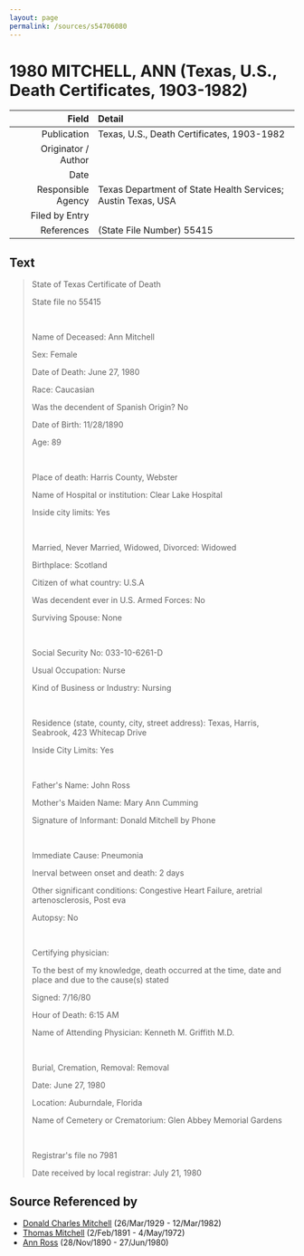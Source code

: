 ```yaml
---
layout: page
permalink: /sources/s54706080
---
```


# 1980 MITCHELL, ANN (Texas, U.S., Death Certificates, 1903-1982)

Field | Detail
---:|:---
Publication | Texas, U.S., Death Certificates, 1903-1982
Originator / Author | 
Date | 
Responsible Agency | Texas Department of State Health Services; Austin Texas, USA
Filed by Entry | 
References | (State File Number) 55415

## Text

> State of Texas Certificate of Death
>
> State file no 55415
>
> <br/>
>
> Name of Deceased: Ann Mitchell
>
> Sex: Female
>
> Date of Death: June 27, 1980
>
> Race: Caucasian
>
> Was the decendent of Spanish Origin? No
>
> Date of Birth: 11/28/1890
>
> Age: 89
>
> <br/>
>
> Place of death: Harris County, Webster
>
> Name of Hospital or institution: Clear Lake Hospital
>
> Inside city limits: Yes
>
> <br/>
>
> Married, Never Married, Widowed, Divorced: Widowed
>
> Birthplace: Scotland
>
> Citizen of what country: U.S.A
>
> Was decendent ever in U.S. Armed Forces: No
>
> Surviving Spouse: None
>
> <br/>
>
> Social Security No: 033-10-6261-D
>
> Usual Occupation: Nurse
>
> Kind of Business or Industry: Nursing
>
> <br/>
>
> Residence (state, county, city, street address): Texas, Harris, Seabrook, 423 Whitecap Drive
>
> Inside City Limits: Yes
>
> <br/>
>
> Father's Name: John Ross
>
> Mother's Maiden Name: Mary Ann Cumming
>
> Signature of Informant: Donald Mitchell by Phone
>
> <br/>
>
> Immediate Cause: Pneumonia
>
> Inerval between onset and death: 2 days
>
> Other significant conditions: Congestive Heart Failure, aretrial artenosclerosis, Post eva
>
> Autopsy: No
>
> <br/>
>
> Certifying physician:
>
> To the best of my knowledge, death occurred at the time, date and place and due to the cause(s) stated
>
> Signed: 7/16/80
>
> Hour of Death: 6:15 AM
>
> Name of Attending Physician: Kenneth M. Griffith M.D.
>
> <br/>
>
> Burial, Cremation, Removal: Removal
>
> Date: June 27, 1980
>
> Location: Auburndale, Florida
>
> Name of Cemetery or Crematorium: Glen Abbey Memorial Gardens
>
> <br/>
>
> Registrar's file no 7981
>
> Date received by local registrar: July 21, 1980
>

## Source Referenced by

* [Donald Charles Mitchell](../people/@49269448@-donald-charles-mitchell-b1929-3-26-d1982-3-12.md) (26/Mar/1929 - 12/Mar/1982)
* [Thomas Mitchell](../people/@65815518@-thomas-mitchell-b1891-2-2-d1972-5-4.md) (2/Feb/1891 - 4/May/1972)
* [Ann Ross](../people/@52613824@-ann-ross-b1890-11-28-d1980-6-27.md) (28/Nov/1890 - 27/Jun/1980)
